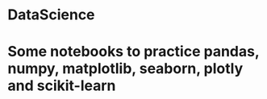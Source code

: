 # DataScience

# Some notebooks to practice pandas, numpy, matplotlib, seaborn, plotly and scikit-learn
